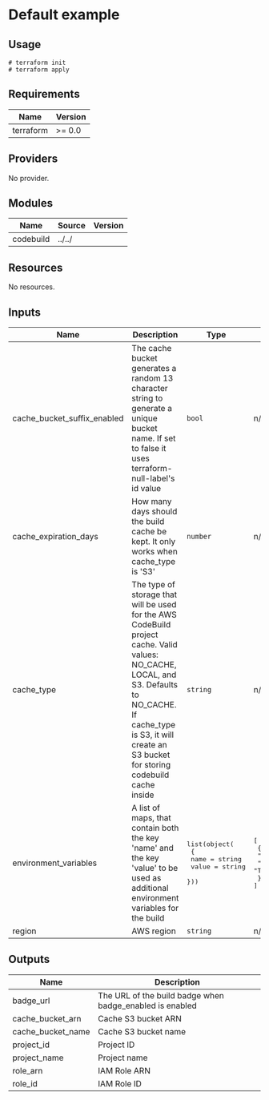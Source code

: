# Default example

## Usage

```
# terraform init
# terraform apply
```

<!-- BEGINNING OF PRE-COMMIT-TERRAFORM DOCS HOOK -->
## Requirements

| Name | Version |
|------|---------|
| terraform | >= 0.0 |

## Providers

No provider.

## Modules

| Name | Source | Version |
|------|--------|---------|
| codebuild | ../../ |  |

## Resources

No resources.

## Inputs

| Name | Description | Type | Default | Required |
|------|-------------|------|---------|:--------:|
| cache\_bucket\_suffix\_enabled | The cache bucket generates a random 13 character string to generate a unique bucket name. If set to false it uses terraform-null-label's id value | `bool` | n/a | yes |
| cache\_expiration\_days | How many days should the build cache be kept. It only works when cache\_type is 'S3' | `number` | n/a | yes |
| cache\_type | The type of storage that will be used for the AWS CodeBuild project cache. Valid values: NO\_CACHE, LOCAL, and S3.  Defaults to NO\_CACHE.  If cache\_type is S3, it will create an S3 bucket for storing codebuild cache inside | `string` | n/a | yes |
| environment\_variables | A list of maps, that contain both the key 'name' and the key 'value' to be used as additional environment variables for the build | <pre>list(object(<br>    {<br>      name  = string<br>      value = string<br>  }))</pre> | <pre>[<br>  {<br>    "name": "NO_ADDITIONAL_BUILD_VARS",<br>    "value": "TRUE"<br>  }<br>]</pre> | no |
| region | AWS region | `string` | n/a | yes |

## Outputs

| Name | Description |
|------|-------------|
| badge\_url | The URL of the build badge when badge\_enabled is enabled |
| cache\_bucket\_arn | Cache S3 bucket ARN |
| cache\_bucket\_name | Cache S3 bucket name |
| project\_id | Project ID |
| project\_name | Project name |
| role\_arn | IAM Role ARN |
| role\_id | IAM Role ID |
<!-- END OF PRE-COMMIT-TERRAFORM DOCS HOOK -->
